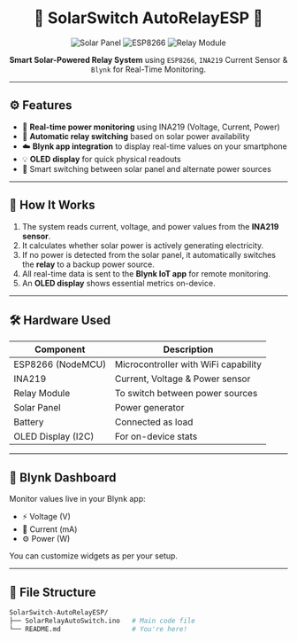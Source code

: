 <h1 align="center">
  🔆 SolarSwitch AutoRelayESP 🔌
</h1>

<p align="center">
  <img src="https://img.icons8.com/emoji/96/solar-panel.png" alt="Solar Panel" />
  <img src="https://img.icons8.com/color/96/esp8266.png" alt="ESP8266" />
  <img src="https://img.icons8.com/fluency/96/relay.png" alt="Relay Module" />
</p>

<p align="center">
  <b>Smart Solar-Powered Relay System</b> using <code>ESP8266</code>, <code>INA219</code> Current Sensor & <code>Blynk</code> for Real-Time Monitoring.
</p>

---

## ⚙️ Features

- 📡 **Real-time power monitoring** using INA219 (Voltage, Current, Power)
- 🔀 **Automatic relay switching** based on solar power availability
- ☁️ **Blynk app integration** to display real-time values on your smartphone
- 💡 **OLED display** for quick physical readouts
- 🔋 Smart switching between solar panel and alternate power sources

---

## 🧠 How It Works

1. The system reads current, voltage, and power values from the **INA219 sensor**.
2. It calculates whether solar power is actively generating electricity.
3. If no power is detected from the solar panel, it automatically switches the **relay** to a backup power source.
4. All real-time data is sent to the **Blynk IoT app** for remote monitoring.
5. An **OLED display** shows essential metrics on-device.

---

## 🛠️ Hardware Used

| Component             | Description                            |
|----------------------|----------------------------------------|
| ESP8266 (NodeMCU)     | Microcontroller with WiFi capability   |
| INA219                | Current, Voltage & Power sensor        |
| Relay Module          | To switch between power sources        |
| Solar Panel           | Power generator                        |
| Battery               | Connected as load                      |
| OLED Display (I2C)    | For on-device stats                    |

---

## 📱 Blynk Dashboard

Monitor values live in your Blynk app:

- ⚡ Voltage (V)
- 🔌 Current (mA)
- ⚙ Power (W)

You can customize widgets as per your setup.

---

## 📁 File Structure

```bash
SolarSwitch-AutoRelayESP/
├── SolarRelayAutoSwitch.ino   # Main code file
└── README.md                  # You're here!
